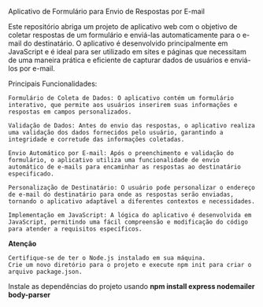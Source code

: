 Aplicativo de Formulário para Envio de Respostas por E-mail

Este repositório abriga um projeto de aplicativo web com o objetivo de coletar respostas de um formulário e enviá-las automaticamente para o e-mail do destinatário. O aplicativo é desenvolvido principalmente em JavaScript e é ideal para ser utilizado em sites e páginas que necessitam de uma maneira prática e eficiente de capturar dados de usuários e enviá-los por e-mail.

Principais Funcionalidades:

    Formulário de Coleta de Dados: O aplicativo contém um formulário interativo, que permite aos usuários inserirem suas informações e respostas em campos personalizados.

    Validação de Dados: Antes do envio das respostas, o aplicativo realiza uma validação dos dados fornecidos pelo usuário, garantindo a integridade e corretude das informações coletadas.

    Envio Automático por E-mail: Após o preenchimento e validação do formulário, o aplicativo utiliza uma funcionalidade de envio automático de e-mails para encaminhar as respostas ao destinatário especificado.

    Personalização de Destinatário: O usuário pode personalizar o endereço de e-mail do destinatário para onde as respostas serão enviadas, tornando o aplicativo adaptável a diferentes contextos e necessidades.

    Implementação em JavaScript: A lógica do aplicativo é desenvolvida em JavaScript, permitindo uma fácil compreensão e modificação do código para atender a requisitos específicos.

**Atenção**

    Certifique-se de ter o Node.js instalado em sua máquina.
    Crie um novo diretório para o projeto e execute npm init para criar o arquivo package.json.
Instale as dependências do projeto usando **npm install express nodemailer body-parser**

